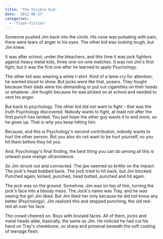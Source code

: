 ```yaml
---
title: 'The Visible Kid'
date: '2012-06-27'
categories:
  - 'flash-fiction'
---
```


Someone pushed Jim back into the circle. His nose was pulsating with pain, there
were tears of anger in his eyes. The other kid was looking tough, but Jim knew.

It was after school, under the bleachers, and this time it was jock fighters
against heavy metal kids, three one-on-one matches. It was not Jim's first
fight, but it was the first one after he learned to apply Psychology.

The other kid was wearing a white t-shirt. Kind of a lame cry for attention, he
wanted blood to show. But jocks were like that, posers. They fought because
their dads were too demanding or put out cigarettes on their heads or whatever.
Jim fought because he was picked on at school and needed to vent his anger.

But back to psychology. The other kid did not want to fight - that was the truth
Psychology discovered. Nobody wants to fight, at least not after the first punch
has landed. You just hope the other guy wants it to end more, so he gives up.
That is why you keep hitting him.

Because, and this is Psychology's second contribution, nobody wants to hurt the
other person. But you also do not want to be hurt yourself, so you hit them
before they hit you.

And, Psychology's final finding, the best thing you can do among all this is
unleash pure orange ultraviolence.

So Jim struck out and connected. The jaw seemed so brittle on the impact. The
jock's head bobbed back. The jock tried to hit back, but Jim blocked. Punched
again, kicked, punched, head butted, punched and hit again.

The jock was on the ground. Somehow, Jim was on top of him, turning the jock's
face into a bloody mess. The Jock's name was Tray, and he was seeing the girl
Jim liked. But Jim liked her only because he did not know any better
(Psychology). Jim realized this and stopped punching, the old red-red all over
his face.

The crowd cheered on. Boys with bruised faces. All of them, jocks and metal
heads alike, basically, the same as Jim. He noticed he had cut his hand on
Tray's cheekbone, so sharp and primeval beneath the soft coating of teenage
flesh.
